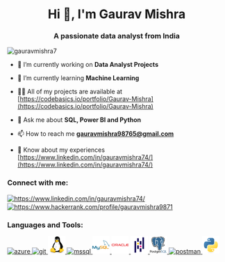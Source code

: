 <h1 align="center">Hi 👋, I'm Gaurav Mishra</h1>
<h3 align="center">A passionate data analyst from India</h3>

<p align="left"> <img src="https://komarev.com/ghpvc/?username=gauravmishra7&label=Profile%20views&color=0e75b6&style=flat" alt="gauravmishra7" /> </p>

- 🔭 I’m currently working on **Data Analyst Projects**

- 🌱 I’m currently learning **Machine Learning**

- 👨‍💻 All of my projects are available at [https://codebasics.io/portfolio/Gaurav-Mishra](https://codebasics.io/portfolio/Gaurav-Mishra)

- 💬 Ask me about **SQL, Power BI and Python**

- 📫 How to reach me **gauravmishra98765@gmail.com**

- 📄 Know about my experiences [https://www.linkedin.com/in/gauravmishra74/](https://www.linkedin.com/in/gauravmishra74/)

<h3 align="left">Connect with me:</h3>
<p align="left">
<a href="https://linkedin.com/in/https://www.linkedin.com/in/gauravmishra74/" target="blank"><img align="center" src="https://raw.githubusercontent.com/rahuldkjain/github-profile-readme-generator/master/src/images/icons/Social/linked-in-alt.svg" alt="https://www.linkedin.com/in/gauravmishra74/" height="30" width="40" /></a>
<a href="https://www.hackerrank.com/https://www.hackerrank.com/profile/gauravmishra9871" target="blank"><img align="center" src="https://raw.githubusercontent.com/rahuldkjain/github-profile-readme-generator/master/src/images/icons/Social/hackerrank.svg" alt="https://www.hackerrank.com/profile/gauravmishra9871" height="30" width="40" /></a>
</p>

<h3 align="left">Languages and Tools:</h3>
<p align="left"> <a href="https://azure.microsoft.com/en-in/" target="_blank" rel="noreferrer"> <img src="https://www.vectorlogo.zone/logos/microsoft_azure/microsoft_azure-icon.svg" alt="azure" width="40" height="40"/> </a> <a href="https://git-scm.com/" target="_blank" rel="noreferrer"> <img src="https://www.vectorlogo.zone/logos/git-scm/git-scm-icon.svg" alt="git" width="40" height="40"/> </a> <a href="https://www.linux.org/" target="_blank" rel="noreferrer"> <img src="https://raw.githubusercontent.com/devicons/devicon/master/icons/linux/linux-original.svg" alt="linux" width="40" height="40"/> </a> <a href="https://www.microsoft.com/en-us/sql-server" target="_blank" rel="noreferrer"> <img src="https://www.svgrepo.com/show/303229/microsoft-sql-server-logo.svg" alt="mssql" width="40" height="40"/> </a> <a href="https://www.mysql.com/" target="_blank" rel="noreferrer"> <img src="https://raw.githubusercontent.com/devicons/devicon/master/icons/mysql/mysql-original-wordmark.svg" alt="mysql" width="40" height="40"/> </a> <a href="https://www.oracle.com/" target="_blank" rel="noreferrer"> <img src="https://raw.githubusercontent.com/devicons/devicon/master/icons/oracle/oracle-original.svg" alt="oracle" width="40" height="40"/> </a> <a href="https://pandas.pydata.org/" target="_blank" rel="noreferrer"> <img src="https://raw.githubusercontent.com/devicons/devicon/2ae2a900d2f041da66e950e4d48052658d850630/icons/pandas/pandas-original.svg" alt="pandas" width="40" height="40"/> </a> <a href="https://www.postgresql.org" target="_blank" rel="noreferrer"> <img src="https://raw.githubusercontent.com/devicons/devicon/master/icons/postgresql/postgresql-original-wordmark.svg" alt="postgresql" width="40" height="40"/> </a> <a href="https://postman.com" target="_blank" rel="noreferrer"> <img src="https://www.vectorlogo.zone/logos/getpostman/getpostman-icon.svg" alt="postman" width="40" height="40"/> </a> <a href="https://www.python.org" target="_blank" rel="noreferrer"> <img src="https://raw.githubusercontent.com/devicons/devicon/master/icons/python/python-original.svg" alt="python" width="40" height="40"/> </a> </p>
